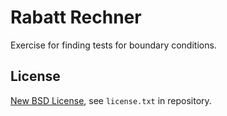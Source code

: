 # Rabatt Rechner

Exercise for finding tests for boundary conditions.

## License

[New BSD License](http://opensource.org/licenses/bsd-license.php), see `license.txt` in repository.
